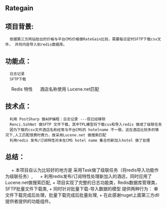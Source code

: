 ## Rategain

## 项目背景:
      依据第三方网站给出的价格与平台CMS价格做RateGain比较，需要每日定时SFTP下载csv文件， 并将内容导入到redis数据库。
## 功能点：
      日志记录
      SFTP下载
      Redis 特性
      酒店名称使用 Lucene.net匹配 
## 技术点： 
      利用 PostSharp 做AOP编程：日志记录 ---现已经移除
      Renci.SshNet 做SFTP 文件下载，其中TPL模型将下载csv和导入redis 做成了级联任务  
      因为下载的csv文件酒店名称经常与平台CMS的 hotelname 不一致，这在酒店比较多的情况下,人工匹配很费时费力，故采用Lucene.net 做搜索匹配
      利用redis 发布/订阅特性对未在CMS hotel name 集合的新加入hotel 做了处理
      
## 总结：
      + 本项目自认为比较好的地方是 采用Task做了级联任务（将redis导入功能作为级联任务）,
      + 利用redis发布/订阅特性处理新加入的酒店，同时应用了Lucene.net做搜索匹配,
      + 项目实现了完整的日志功能类，Redis数据库管理类，SFTP批量文件下载类,
      + 同时针对批量下载-导入数据的模型 提供两种行为： 单文件下载完成后处理，批量下载完成后批量处理,
      + 在此感谢nuget上面第三方dll提供者提供的功能组件。

       
